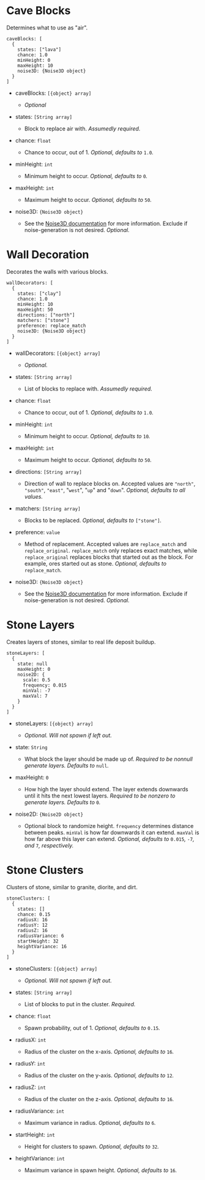 # Cave Blocks
Determines what to use as "air".
```
caveBlocks: [
  {
    states: ["lava"]
    chance: 1.0
    minHeight: 0
    maxHeight: 10
    noise3D: {Noise3D object}
  }
]
```
- caveBlocks: `[{object} array]`
  - *Optional*


- states: `[String array]`
  - Block to replace air with. *Assumedly required.*


- chance: `float`
  - Chance to occur, out of 1. *Optional, defaults to* `1.0`*.*


- minHeight: `int`
  - Minimum height to occur. *Optional, defaults to* `0`*.*


- maxHeight: `int`
  - Maximum height to occur. *Optional, defaults to* `50`*.*


- noise3D: `{Noise3D object}`
  - See the [Noise3D documentation]() for more information. Exclude if noise-generation is not desired. *Optional.*


# Wall Decoration
Decorates the walls with various blocks.
```
wallDecorators: [
  {
    states: ["clay"]
    chance: 1.0
    minHeight: 10
    maxHeight: 50
    directions: ["north"]
    matchers: ["stone"]
    preference: replace_match
    noise3D: {Noise3D object}
  }
]
```
- wallDecorators: `[{object} array]`
  - *Optional.*


- states: `[String array]`
  - List of blocks to replace with. *Assumedly required.*


- chance: `float`
  - Chance to occur, out of 1. *Optional, defaults to* `1.0`*.*


- minHeight: `int`
  - Minimum height to occur. *Optional, defaults to* `10`*.*


- maxHeight: `int`
  - Maximum height to occur. *Optional, defaults to* `50`*.*


- directions: `[String array]`
  - Direction of wall to replace blocks on. Accepted values are `"north"`, `"south"`, `"east"`, "`west`", "`up`" and "`down`". *Optional, defaults to all values.*


- matchers: `[String array]`
  - Blocks to be replaced. *Optional, defaults to* `["stone"]`*.*


- preference: `value`
  - Method of replacement. Accepted values are `replace_match` and `replace_original`. `replace_match` only replaces exact matches, while `replace_original` replaces blocks that started out as the block. For example, ores started out as stone. *Optional, defaults to* `replace_match`*.*


- noise3D: `{Noise3D object}`
  - See the [Noise3D documentation]() for more information. Exclude if noise-generation is not desired. *Optional.*




# Stone Layers
Creates layers of stones, similar to real life deposit buildup.
```
stoneLayers: [
  {
    state: null
    maxHeight: 0
    noise2D: {
      scale: 0.5
      frequency: 0.015
      minVal: -7
      maxVal: 7
    }
  }
]
```
- stoneLayers: `[{object} array]`
  - *Optional. Will not spawn if left out.*


- state: `String`
  - What block the layer should be made up of. *Required to be nonnull generate layers. Defaults to* `null`*.*


- maxHeight: `0`
  - How high the layer should extend. The layer extends downwards until it hits the next lowest layers. *Required to be nonzero to generate layers. Defaults to* `0`*.*


- noise2D: `{Noise2D object}`
  - Optional block to randomize height. `frequency` determines distance between peaks. `minVal` is how far downwards it can extend. `maxVal` is how far above this layer can extend. *Optional, defaults to* `0.015`*,* `-7`*, and* `7`*, respectively.*



# Stone Clusters
Clusters of stone, similar to granite, diorite, and dirt.
```
stoneClusters: [
  {
    states: []
    chance: 0.15
    radiusX: 16
    radiusY: 12
    radiusZ: 16
    radiusVariance: 6
    startHeight: 32
    heightVariance: 16
  }
]
```
- stoneClusters: `[{object} array]`
  - *Optional. Will not spawn if left out.*


- states: `[String array]`
  - List of blocks to put in the cluster. *Required.*


- chance: `float`
  - Spawn probability, out of 1. *Optional, defaults to* `0.15`*.*


- radiusX: `int`
  - Radius of the cluster on the x-axis. *Optional, defaults to* `16`*.*


- radiusY: `int`
  - Radius of the cluster on the y-axis. *Optional, defaults to* `12`*.*


- radiusZ: `int`
  - Radius of the cluster on the z-axis. *Optional, defaults to* `16`*.*


- radiusVariance: `int`
  - Maximum variance in radius. *Optional, defaults to* `6`*.*


- startHeight: `int`
  - Height for clusters to spawn. *Optional, defaults to* `32`*.*


- heightVariance: `int`
  - Maximum variance in spawn height. *Optional, defaults to* `16`*.*
